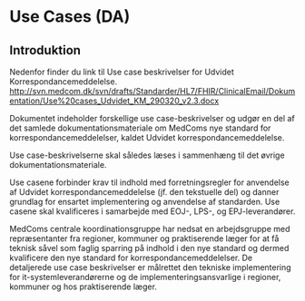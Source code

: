 # Use Cases (DA)


## Introduktion

Nedenfor finder du link til Use case beskrivelser for Udvidet Korrespondancemeddelelse.
http://svn.medcom.dk/svn/drafts/Standarder/HL7/FHIR/ClinicalEmail/Dokumentation/Use%20cases_Udvidet_KM_290320_v2.3.docx
 
Dokumentet indeholder forskellige use case-beskrivelser og udgør en del af
det samlede dokumentationsmateriale om MedComs nye standard for
korrespondancemeddelelser, kaldet Udvidet korrespondancemeddelelse.

Use case-beskrivelserne skal således læses i sammenhæng til det øvrige
dokumentationsmateriale.

Use casene forbinder krav til indhold med forretningsregler for anvendelse af
Udvidet korrespondancemeddelelse (jf. den tekstuelle del) og danner grundlag for
ensartet implementering og anvendelse af standarden. Use casene skal
kvalificeres i samarbejde med EOJ-, LPS-, og EPJ-leverandører.

MedComs centrale koordinationsgruppe har nedsat en arbejdsgruppe med
repræsentanter fra regioner, kommuner og praktiserende læger for at få teknisk
såvel som faglig sparring på indhold i den nye standard og dermed kvalificere
den nye standard for korrespondancemeddelelser. De detaljerede use case
beskrivelser er målrettet den tekniske implementering for
it-systemleverandørerne og de implementeringsansvarlige i regioner, kommuner og
hos praktiserende læger.


